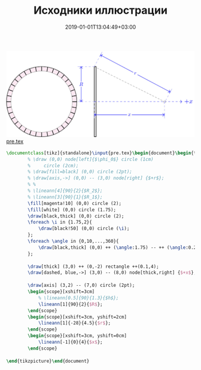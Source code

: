 ﻿---
title: "Исходники иллюстрации"
type: "notpost"
date:  2019-01-01T13:04:49+03:00
---
<a class="imag2" href="/cook/gallery/tikzpicture_39c906cdc803579398465d9c6a364c96.tex"><img src="/cook/gallery/tikzpicture_39c906cdc803579398465d9c6a364c96.pdf.jpg" alt=""></a>
<a href="/cook/gallery/pre">pre.tex</a>
```tex
\documentclass[tikz]{standalone}\input{pre.tex}\begin{document}\begin{tikzpicture}
        % \draw (0,0) node[left]{$\phi_0$} circle (1cm)
        %     circle (2cm);
        % \draw[fill=black] (0,0) circle (2pt);
        % \draw[axis,->] (0,0) -- (3,0) node[right] {$+r$};
        % %
        % \lineann[4]{90}{2}{$R_2$};
        % \lineann[3]{90}{1}{$R_1$};
        \fill[magenta!10] (0,0) circle (2);
        \fill[white] (0,0) circle (1.75);
        \draw[black,thick] (0,0) circle (2);
        \foreach \i in {1.75,2}{
            \draw[black!50] (0,0) circle (\i);
        };
        \foreach \angle in {0,10,...,360}{
            \draw[black,thick] (0,0) ++ (\angle:1.75) -- ++ (\angle:0.25);
        };

        \draw[thick] (3,0) ++ (0,-2) rectangle ++(0.1,4);
        \draw[dashed, blue,->] (3,0) -- (8,0) node[thick,right] {$+x$};

        \draw[axis] (3,2) -- (7,0) circle (2pt);
        \begin{scope}[xshift=3cm]
            % \lineann[0.5]{90}{1.3}{$h$};
            \lineann[1]{90}{2}{$R$};
        \end{scope}
        \begin{scope}[xshift=3cm, yshift=2cm]
            \lineann[1]{-28}{4.5}{$r$};
        \end{scope}
        \begin{scope}[xshift=3cm, yshift=0cm]
            \lineann[-1]{0}{4}{$x$};
        \end{scope}
    
\end{tikzpicture}\end{document}
```